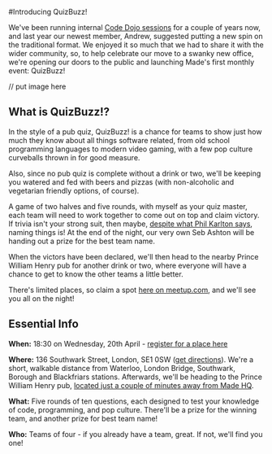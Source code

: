 #Introducing QuizBuzz!

We've been running internal [Code Dojo sessions](https://www.madetech.com/blog/the-made-code-dojo) for a couple of years now, and last year our newest member, Andrew, suggested putting a new spin on the traditional format. We enjoyed it so much that we had to share it with the wider community, so, to help celebrate our move to a swanky new office, we're opening our doors to the public and launching Made's first monthly event: QuizBuzz!

// put image here

## What is QuizBuzz!?

In the style of a pub quiz, QuizBuzz! is a chance for teams to show just how much they know about all things software related, from old school programming languages to modern video gaming, with a few pop culture curveballs thrown in for good measure.

Also, since no pub quiz is complete without a drink or two, we'll be keeping you watered and fed with beers and pizzas (with non-alcoholic and vegetarian friendly options, of course).

A game of two halves and five rounds, with myself as your quiz master, each team will need to work together to come out on top and claim victory. If trivia isn't your strong suit, then maybe, [despite what Phil Karlton says](http://martinfowler.com/bliki/TwoHardThings.html), naming things is! At the end of the night, our very own Seb Ashton will be handing out a prize for the best team name.

When the victors have been declared, we'll then head to the nearby Prince William Henry pub for another drink or two, where everyone will have a chance to get to know the other teams a little better.

There's limited places, so claim a spot [here on meetup.com](http://www.meetup.com/QuizBuzz/events/229484828/), and we'll see you all on the night!

## Essential Info

**When:** 18:30 on Wednesday, 20th April - [register for a place here](http://www.meetup.com/QuizBuzz/events/229484828/)

**Where:** 136 Southwark Street, London, SE1 0SW ([get directions](https://www.google.co.uk/maps/dir//136+Southwark+Street,+London+SE1,+UK/@51.5062965,-0.1043054,17z/data=!4m11!1m4!3m3!1s0x0:0x0!2s136+Southwark+Street,+London+SE1,+UK!3b1!4m5!1m0!1m3!2m2!1d-0.1021167!2d51.5062965)). We're a short, walkable distance from Waterloo, London Bridge, Southwark, Borough and Blackfriars stations. Afterwards, we'll be heading to the Prince William Henry pub, [located just a couple of minutes away from Made HQ](https://www.google.co.uk/maps/dir//Prince+William+Henry,+217+Blackfriars+Rd,+London+SE1+8NL,+United+Kingdom/@51.5053623,-0.1065602,17z/data=!4m12!1m3!3m2!1s0x487604af936c2205:0xe7bf781a74ad8d8f!2sPrince+William+Henry!4m7!1m0!1m5!1m1!1s0x487604af936c2205:0xe7bf781a74ad8d8f!2m2!1d-0.1043715!2d51.5053623).

**What:** Five rounds of ten questions, each designed to test your knowledge of code, programming, and pop culture. There'll be a prize for the winning team, and another prize for best team name!

**Who:** Teams of four - if you already have a team, great. If not, we'll find you one!
